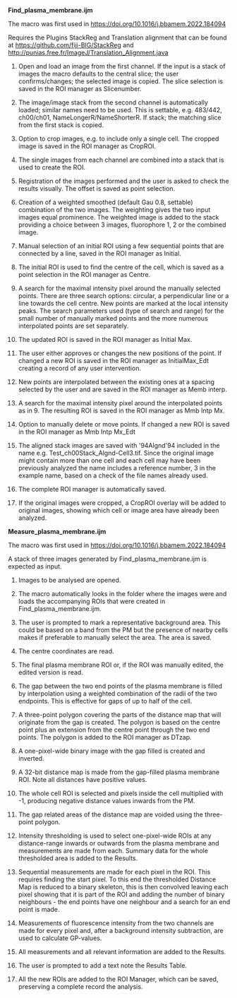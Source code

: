 **Find_plasma_membrane.ijm**


The macro was first used in https://doi.org/10.1016/j.bbamem.2022.184094

Requires the Plugins StackReg and Translation alignment that can be found at https://github.com/fiji-BIG/StackReg and http://punias.free.fr/ImageJ/Translation_Alignment.java

1) Open and load an image from the first channel. If the input is a stack of images the macro defaults to the central slice; the user confirms/changes; the selected image is copied. The slice selection is saved in the ROI manager as Slicenumber.

2) The image/image stack from the second channel is automatically loaded; similar names need to be used. This is settable, e.g. 483/442, ch00/ch01, NameLongerR/NameShorterR. If stack; the matching slice from the first stack is copied.

3) Option to crop images, e.g. to include only a single cell. The cropped image is saved in the ROI manager as CropROI.

4) The single images from each channel are combined into a stack that is used to create the ROI.

5) Registration of the images performed and the user is asked to check the results visually. The offset is saved as point selection.

6) Creation of a weighted smoothed (default Gau 0.8, settable) combination of the two images. The weighting gives the two input images equal prominence. The weighted image is added to the stack providing a choice between 3 images, fluorophore 1, 2 or the combined image.

7) Manual selection of an initial ROI using a few sequential points that are connected by a line, saved in the ROI manager as Initial.

8) The initial ROI is used to find the centre of the cell, which is saved as a point selection in the ROI manager as Centre.

9) A search for the maximal intensity pixel around the manually selected points. There are three search options: circular, a perpendicular line or a line towards the cell centre. New points are marked at the local intensity peaks. The search parameters used (type of search and range) for the small number of manually marked points and the more numerous interpolated points are set separately.

10) The updated ROI is saved in the ROI manager as Initial Max.

11) The user either approves or changes the new positions of the point. If changed a new ROI is saved in the ROI manager as InitialMax_Edt creating a record of any user intervention.

12) New points are interpolated between the existing ones at a spacing selected by the user and are saved in the ROI manager as Memb interp.

13) A search for the maximal intensity pixel around the interpolated points as in 9. The resulting ROI is saved in the ROI manager as Mmb Intp Mx.

14) Option to manually delete or move points. If changed a new ROI is saved in the ROI manager as Mmb Intp Mx_Edt

15) The aligned stack images are saved with \'94Algnd\'94 included in the name e.g. Test_ch00Stack_Algnd-Cell3.tif. Since the original image might contain more than one cell and each cell may have been previously analyzed the name includes a reference number, 3 in the example name, based on a check of the file names already used.

16) The complete ROI manager is automatically saved.

17) If the original images were cropped, a CropROI overlay will be added to original images, showing which cell or image area have already been analyzed.




**Measure_plasma_membrane.ijm**

The macro was first used in https://doi.org/10.1016/j.bbamem.2022.184094

A stack of three images generated by Find_plasma_membrane.ijm is expected as input.

1) Images to be analysed are opened.

2) The macro automatically looks in the folder where the images were and loads the accompanying ROIs that were created in Find_plasma_membrane.ijm.

3) The user is prompted to mark a representative background area. This could be based on a band from the PM but the presence of nearby cells makes if preferable to manually select the area. The area is saved.

4) The centre coordinates are read.

5) The final plasma membrane ROI or, if the ROI was manually edited, the edited version is read.

6) The gap between the two end points of the plasma membrane is filled by interpolation using a weighted combination of the radii of the two endpoints. This is effective for gaps of up to half of the cell.

7) A three-point polygon covering the parts of the distance map that will originate from the gap is created. The polygon is based on the centre point plus an extension from the centre point through the two end points. The polygon is added to the ROI manager as DTzap.

8) A one-pixel-wide binary image with the gap filled is created and inverted.

9) A 32-bit distance map is made from the gap-filled plasma membrane ROI. Note all distances have positive values.

10) The whole cell ROI is selected and pixels inside the cell multiplied with -1, producing negative distance values inwards from the PM.

11) The gap related areas of the distance map are voided using the three-point polygon.

12) Intensity thresholding is used to select one-pixel-wide ROIs at any distance-range inwards or outwards from the plasma membrane and measurements are made from each. Summary data for the whole thresholded area is added to the Results.

13) Sequential measurements are made for each pixel in the ROI. This requires finding the start pixel. To this end the thresholded Distance Map is reduced to a binary skeleton, this is then convolved leaving each pixel showing that it is part of the ROI and adding the number of binary neighbours - the end points have one neighbour and a search for an end point is made.

14) Measurements of fluorescence intensity from the two channels are made for every pixel and, after a background intensity subtraction, are used to calculate GP-values.
 
15) All measurements and all relevant information are added to the Results.

16) The user is prompted to add a text note the Results Table.

17) All the new ROIs are added to the ROI Manager, which can be saved, preserving a complete record the analysis.
